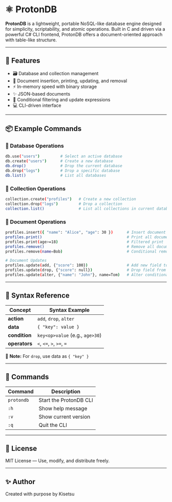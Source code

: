 # ⚛ ProtonDB

**ProtonDB** is a lightweight, portable NoSQL-like database engine designed for simplicity, scriptability, and atomic operations. Built in C and driven via a powerful C# CLI frontend, ProtonDB offers a document-oriented approach with table-like structure.

---

## 🚀 Features

- 🗃️ Database and collection management
- 📄 Document insertion, printing, updating, and removal
- ⚡ In-memory speed with binary storage
- ✨ JSON-based documents
- 🧪 Conditional filtering and update expressions
- 💻 CLI-driven interface

---

## 📦 Example Commands

### 🔧 Database Operations
```bash
db.use("users")         # Select an active database
db.create("users")      # Create a new database
db.drop()               # Drop the current database
db.drop("logs")         # Drop a specific database
db.list()               # List all databases
````

### 📂 Collection Operations

```bash
collection.create("profiles")   # Create a new collection
collection.drop("logs")         # Drop a collection
collection.list()               # List all collections in current database
```

### 📝 Document Operations

```bash
profiles.insert({ "name": "Alice", "age": 30 })      # Insert document
profiles.print()                                     # Print all documents
profiles.print(age>=18)                              # Filtered print
profiles.remove()                                    # Remove all documents
profiles.remove(name=Bob)                            # Conditional removal

# Document Updates
profiles.update(add, {"score": 100})                 # Add new field to all
profiles.update(drop, {"score": null})               # Drop field from all
profiles.update(alter, {"name": "John"}, name=Tom)   # Alter conditionally
```

---

## 📘 Syntax Reference

| Concept       | Syntax Example                  |
| ------------- | ------------------------------- |
| **action**    | `add`, `drop`, `alter`          |
| **data**      | `{ "key": value }`              |
| **condition** | `key<op>value` (e.g., `age>30`) |
| **operators** | `<`, `<=`, `>`, `>=`, `=`       |

📌 **Note:** For `drop`, use data as `{ "key" }`

---

## 🧠 Commands

| Command    | Description            |
| ---------- | ---------------------- |
| `protondb` | Start the ProtonDB CLI |
| `:h`       | Show help message      |
| `:v`       | Show current version   |
| `:q`       | Quit the CLI           |

---

## 📄 License

MIT License — Use, modify, and distribute freely.

---

## ✨ Author

Created with purpose by Kisetsu
